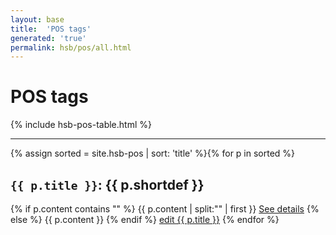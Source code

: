 ```yaml
---
layout: base
title:  'POS tags'
generated: 'true'
permalink: hsb/pos/all.html
---
```


# POS tags

{% include hsb-pos-table.html %}

----------

{% assign sorted = site.hsb-pos | sort: 'title' %}{% for p in sorted %}
<a id="al-hsb-pos/{{ p.title }}" class="al-dest"/>
<h2><code>{{ p.title }}</code>: {{ p.shortdef }}</h2>
{% if p.content contains "<!--details-->" %}    
{{ p.content | split:"<!--details-->" | first }}
<a href="{{ p.title }}" class="al-doc">See details</a>
{% else %}
{{ p.content }}
{% endif %}
<a href="{{ site.git_edit }}/{% if p.collection %}{{ p.relative_path }}{% else %}{{ p.path }}{% endif %}" target="#">edit {{ p.title }}</a>
{% endfor %}
